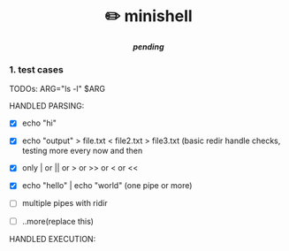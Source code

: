 <h1 align="center">
	✏️ minishell
</h1>

<p align="center">
	<b><i>pending</i></b><br>
</p>

### 1. test cases

TODOs:
ARG="ls -l"
$ARG

HANDLED PARSING:
- [x] echo "hi"
- [x] echo "output" > file.txt < file2.txt > file3.txt (basic redir handle checks, testing more every now and then
- [x] only | or || or > or >> or < or <<
- [x] echo "hello" | echo "world" (one pipe or more)
- [ ] multiple pipes with ridir

- [ ] ..more(replace this)

HANDLED EXECUTION:

